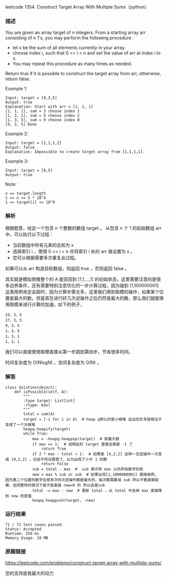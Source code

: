 leetcode  1354. Construct Target Array With Multiple Sums（python）




### 描述

You are given an array target of n integers. From a starting array arr consisting of n 1's, you may perform the following procedure :

* let x be the sum of all elements currently in your array.
* choose index i, such that 0 <= i < n and set the value of arr at index i to x.
* You may repeat this procedure as many times as needed.

Return true if it is possible to construct the target array from arr, otherwise, return false.

 



Example 1:

	Input: target = [9,3,5]
	Output: true
	Explanation: Start with arr = [1, 1, 1] 
	[1, 1, 1], sum = 3 choose index 1
	[1, 3, 1], sum = 5 choose index 2
	[1, 3, 5], sum = 9 choose index 0
	[9, 3, 5] Done

	
Example 2:


	Input: target = [1,1,1,2]
	Output: false
	Explanation: Impossible to create target array from [1,1,1,1].

Example 3:

	Input: target = [8,5]
	Output: true





Note:

	
	n == target.length
	1 <= n <= 5 * 10^4
	1 <= target[i] <= 10^9

### 解析

根据题意，给定一个包含 n 个整数的数组 target 。 从包含 n 个 1 的起始数组 arr 中，可以执行以下过程：

* 当前数组中所有元素的总和为 x 
* 选择索引 i ，使得 0 <= i < n 并将索引 i 处的 arr 值设置为 x 。
* 您可以根据需要多次重复此过程。

如果可以从 arr 构造目标数组，则返回 true ，否则返回 false 。

其实就是模拟倒推整个的 A 能否回到 [1,1,...,1] 的初始状态，这里需要注意的是很多边界条件，还有需要特别注意优化的一步计算过程，因为碰到 [1,100000001] 这类用例肯定会超时，因为计算步骤太多，这里我们用到取模的操作，如果某个位置是最大的数，但是其在进行好几次逆操作之后仍然是最大的数，那么我们就能够用取模来进行计算的加速。如下的例子，

	25，3，5
	17，3，5
	9，3，5
	1，3，5
	1，3，1
	1，1，1

我们可以直接使用取模直接从第一步跳到第四步，节省很多时间。


时间复杂度为 O(NlogN) ，空间复杂度为 O(N)  。

### 解答
				

	class Solution(object):
	    def isPossible(self, A):
	        """
	        :type target: List[int]
	        :rtype: bool
	        """
	        total = sum(A)
	        target = [-i for i in A]  # heap q默认的是小根堆 这边加负号就相当于变成了一个大根堆
	        heapq.heapify(target)  
	        while True:
	            max = -heapq.heappop(target)  # 取最大数
	            if max == 1:  # 说明此刻 target 里面全都是 -1 了
	                return True
	            if 2 * max - total < 1:  # 如果是 [4,2,2] 这种一旦逆操作一次变成 [0,2,2] ，已经不符合题意了，以为出现了小于 1 的数
	                return False
	            sub = total - max  #  sub 表示除 max 以外所有数字的和
	            new = max % sub or sub  # 如果出现[1,1000000001] 极端用例， 因为第二个位置的数字在很多次的次逆操作都是最大的，每次都需要减 sub 所以干脆直接取模，但同整除的情况下是不能直接 new=0 的 所以会是sub
	            total -= max - new  # 更新 total ，从 total 中去掉 max 直接降到 new 的差值
	            heapq.heappush(target, -new)
	            
### 运行结果

	
	71 / 71 test cases passed.
	Status: Accepted
	Runtime: 259 ms
	Memory Usage: 18 MB


### 原题链接

https://leetcode.com/problems/construct-target-array-with-multiple-sums/


您的支持是我最大的动力
